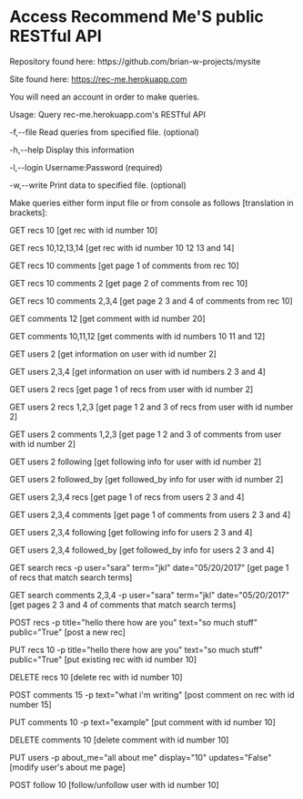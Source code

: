 <h1>Access Recommend Me'S public RESTful API</h1>
Repository found here: https://github.com/brian-w-projects/mysite

Site found here: https://rec-me.herokuapp.com

You will need an account in order to make queries.

Usage: Query rec-me.herokuapp.com's RESTful API

 -f,--file <file>     Read queries from specified file. (optional)

 -h,--help            Display this information

 -l,--login <login>   Username:Password (required)

 -w,--write <write>   Print data to specified file. (optional)

Make queries either form input file or from console as follows [translation in brackets]:

GET recs 10 			[get rec with id number 10]

GET recs 10,12,13,14 		[get rec with id number 10 12 13 and 14]

GET recs 10 comments 		[get page 1 of comments from rec 10]

GET recs 10 comments 2 		[get page 2 of comments from rec 10]

GET recs 10 comments 2,3,4 	[get page 2 3 and 4 of comments from rec 10]

GET comments 12 		[get comment with id number 20]

GET comments 10,11,12 		[get comments with id numbers 10 11 and 12]

GET users 2 			[get information on user with id number 2]

GET users 2,3,4 		[get information on user with id numbers 2 3 and 4]

GET users 2 recs 		[get page 1 of recs from user with id number 2]

GET users 2 recs 1,2,3 		[get page 1 2 and 3 of recs from user with id number 2]

GET users 2 comments 1,2,3 	[get page 1 2 and 3 of comments from user with id number 2]

GET users 2 following 		[get following info for user with id number 2]

GET users 2 followed_by 	[get followed_by info for user with id number 2]

GET users 2,3,4 recs		[get page 1 of recs from users 2 3 and 4]

GET users 2,3,4 comments	[get page 1 of comments from users 2 3 and 4]

GET users 2,3,4 following	[get following info for users 2 3 and 4]

GET users 2,3,4 followed_by 	[get followed_by info for users 2 3 and 4]

GET search recs -p user="sara" term="jkl" date="05/20/2017" [get page 1 of recs that match search terms]

GET search comments 2,3,4 -p user="sara" term="jkl" date="05/20/2017" [get pages 2 3 and 4 of comments that match search terms]

POST recs -p title="hello there how are you" text="so much stuff" public="True" [post a new rec]

PUT recs 10 -p title="hello there how are you" text="so much stuff" public="True" [put existing rec with id number 10]

DELETE recs 10 [delete rec with id number 10]

POST comments 15 -p text="what i'm writing" [post comment on rec with id number 15]

PUT comments 10	-p text="example" [put comment with id number 10]

DELETE comments 10 [delete comment with id number 10]

PUT users -p about_me="all about me" display="10" updates="False" [modify user's about me page]

POST follow 10 [follow/unfollow user with id number 10]